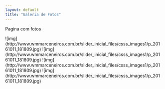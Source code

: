 ```yaml
---
layout: default
title: "Galeria de Fotos"
---
```


Pagina com fotos

<div class="row galery" markdown="1">
![img](http://www.wmmarceneiros.com.br/slider_inicial_files/csss_images1/p_20161011_181809.jpg)
![img](http://www.wmmarceneiros.com.br/slider_inicial_files/csss_images1/p_20161011_181809.jpg)
![img](http://www.wmmarceneiros.com.br/slider_inicial_files/csss_images1/p_20161011_181809.jpg)
![img](http://www.wmmarceneiros.com.br/slider_inicial_files/csss_images1/p_20161011_181809.jpg)
</div>
